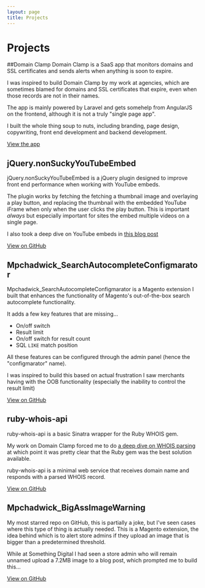 ```yaml
---
layout: page
title: Projects
---
```

# Projects

##Domain Clamp
Domain Clamp is a SaaS app that monitors domains and SSL certificates and sends alerts when anything is soon to expire.

I was inspired to build Domain Clamp by my work at agencies, which are sometimes blamed for domains and SSL certificates that expire, even when those records are not in their names.

The app is mainly powered by Laravel and gets somehelp from AngularJS on the frontend, although it is not a truly "single page app".

I built the whole thing soup to nuts, including branding, page design, copywriting, front end development and backend development.

<a class="call-to-action" href="https://domainclamp.com">View the app</a>

## jQuery.nonSuckyYouTubeEmbed

jQuery.nonSuckyYouTubeEmbed is a jQuery plugin designed to improve front end performance when working with YouTube embeds.

The plugin works by fetching the fetching a thumbnail image and overlaying a play button, and replacing the thumbnail with the embedded YouTube iFrame when only when the user clicks the play button. This is important *always* but especially important for sites the embed multiple videos on a single page.

I also took a deep dive on YouTube embeds in [this blog post](http://maxchadwick.xyz/blog/non-sucky-youtube-embed/)

<a class="call-to-action" href="https://github.com/mpchadwick/jquery.nonSuckyYouTubeEmbed">View on GitHub</a>

## Mpchadwick_SearchAutocompleteConfigmarator

Mpchadwick_SearchAutocompleteConfigmarator is a Magento extension I built that enhances the functionality of Magento's out-of-the-box search autocomplete functionality.

It adds a few key features that are missing...

- On/off switch
- Result limit
- On/off switch for result count
- SQL `LIKE` match position

All these features can be configured through the admin panel (hence the "configmarator" name).

I was inspired to build this based on actual frustration I saw merchants having with the OOB functionality (especially the inability to control the result limit)

<a class="call-to-action" href="https://github.com/mpchadwick/Mpchadwick_SearchAutocompleteConfigmarator">View on GitHub</a>

## ruby-whois-api

ruby-whois-api is a basic Sinatra wrapper for the Ruby WHOIS gem.

My work on Domain Clamp forced me to do [a deep dive on WHOIS parsing](http://maxchadwick.xyz/blog/dealing-with-whois-records/) at which point it was pretty clear that the Ruby gem was the best solution available.

ruby-whois-api is a minimal web service that receives domain name and responds with a parsed WHOIS record.

<a class="call-to-action" href="https://github.com/mpchadwick/ruby-whois-api">View on GitHub</a>

## Mpchadwick_BigAssImageWarning

My most starred repo on GitHub, this is partially a joke, but I've seen cases where this type of thing is actually needed. This is a Magento extension, the idea behind which is to alert store admins if they upload an image that is bigger than a predetermined threshold.

While at Something Digital I had seen a store admin who will remain unnamed upload a 7.2MB image to a blog post, which prompted me to build this...

<a class="call-to-action" href="https://github.com/mpchadwick/Mpchadwick_BigAssImageWarning">View on GitHub</a>
